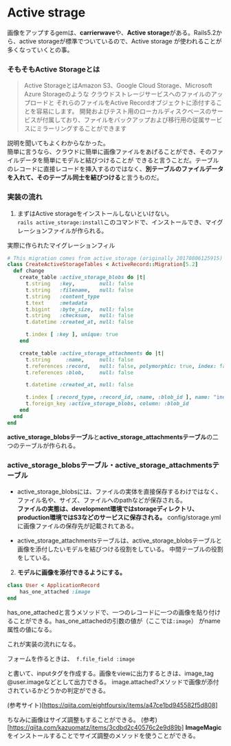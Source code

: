 # Active strage

画像をアップするgemは、**carrierwave**や、**Active storage**がある。Rails5.2から、active storageが標準でついているので、Active storage
が使われることが多くなっていくとの事。

### そもそもActive Storageとは
>Active StorageとはAmazon S3、Google Cloud Storage、Microsoft Azure Storageのような クラウドストレージサービスへのファイルのアップロードと
それらのファイルをActive Recordオブジェクトに添付することを容易にします。 
開発およびテスト用のローカルディスクベースのサービスが付属しており、ファイルをバックアップおよび移行用の従属サービスにミラーリングすることができます

説明を聞いてもよくわからなかった。  
簡単に言うなら、クラウドに簡単に画像ファイルをあげることができ、そのファイルデータを簡単にモデルと結びつけることが
できると言うことだ。テーブルのレコードに直接レコードを挿入するのではなく、**別テーブルのファイルデータを入れて、そのテーブル同士を結びつける**と言うものだ。

### 実装の流れ 
1. まずはActive storageをインストールしないといけない。  
```rails active_storage:install```このコマンドで、インストールでき、マイグレーションファイルが作られる。  

実際に作られたマイグレーションフィル
```rb
# This migration comes from active_storage (originally 20170806125915)
class CreateActiveStorageTables < ActiveRecord::Migration[5.2]
  def change
    create_table :active_storage_blobs do |t|
      t.string   :key,        null: false
      t.string   :filename,   null: false
      t.string   :content_type
      t.text     :metadata
      t.bigint   :byte_size,  null: false
      t.string   :checksum,   null: false
      t.datetime :created_at, null: false

      t.index [ :key ], unique: true
    end

    create_table :active_storage_attachments do |t|
      t.string     :name,     null: false
      t.references :record,   null: false, polymorphic: true, index: false
      t.references :blob,     null: false

      t.datetime :created_at, null: false

      t.index [ :record_type, :record_id, :name, :blob_id ], name: "index_active_storage_attachments_uniqueness", unique: true
      t.foreign_key :active_storage_blobs, column: :blob_id
    end
  end
end
```

**active_storage_blobsテーブル**と**active_storage_attachmentsテーブル**の二つのテーブルが作られる。

### active_storage_blobsテーブル・active_storage_attachmentsテーブル　　
- active_storage_blobsには、ファイルの実体を直接保存するわけではなく、ファイル名や、サイズ、ファイルへのpathなどが保存される。  
**ファイルの実態は、development環境ではstorageディレクトリ、production環境ではS3などのサービスに保存される。**
config/storage.ymlに画像ファイルの保存先が記載されてある。

- active_storage_attachmentsテーブルは、active_storage_blobsテーブルと画像を添付したいモデルを結びつける役割をしている。
中間テーブルの役割をしている。

2. **モデルに画像を添付できるようにする。**
```rb
class User < ApplicationRecord
    has_one_attached :image
end
```
has_one_attachedと言うメソッドで、一つのレコードに一つの画像を貼り付けることができる。has_one_attachedの引数の値が（ここでは```:image```）
がname属性の値になる。

これが実装の流れになる。  

フォームを作るときは、```
f.file_field :image```

と書いて、inputタグを作成する。画像をviewに出力するときは、image_tag @user.imageなどとして出力できる。
image.attached?メソッドで画像が添付されているかどうかの判定ができる。

(参考サイト)[https://qiita.com/eightfoursix/items/a47ce1bd945582f5d808]


ちなみに画像はサイズ調整もすることができる。
(参考)[https://qiita.com/kazuomatz/items/3cdbd2c40576c2e9d89b]
**ImageMagic**をインストールすることでサイズ調整のメソッドを使うことができる。

